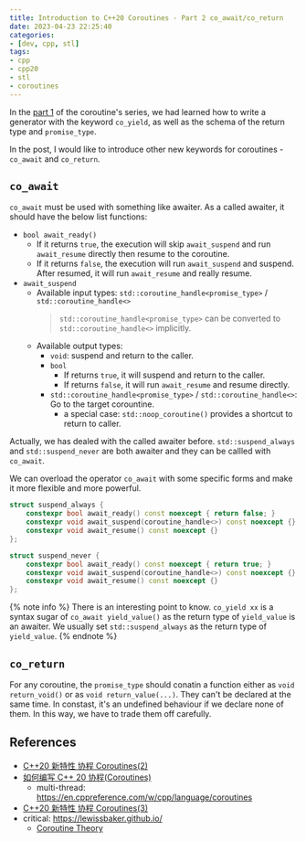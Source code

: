 ```yaml
---
title: Introduction to C++20 Coroutines - Part 2 co_await/co_return
date: 2023-04-23 22:25:40
categories:
- [dev, cpp, stl]
tags:
- cpp
- cpp20
- stl
- coroutines
---
```


In the [part 1](/Dev/C++/STL/Introduction-to-C-20-Coroutines-Part-1-Generator) of the coroutine's series, we had learned how to write a generator with the keyword `co_yield`, as well as the schema of the return type and `promise_type`.

In the post, I would like to introduce other new keywords for coroutines - `co_await` and `co_return`.

## `co_await`

`co_await` must be used with something like awaiter. As a called awaiter, it should have the below list functions:

- `bool await_ready()`
  - If it returns `true`, the execution will skip `await_suspend` and run `await_resume` directly then resume to the coroutine.
  - If it returns `false`, the execution will run `await_suspend` and suspend. After resumed, it will run `await_resume` and really resume.
- `await_suspend`
  - Available input types: `std::coroutine_handle<promise_type>` / `std::coroutine_handle<>`
    > `std::coroutine_handle<promise_type>` can be converted to `std::coroutine_handle<>` implicitly.
  - Available output types:
    - `void`: suspend and return to the caller.
    - `bool`
      - If returns `true`, it will suspend and return to the caller.
      - If returns `false`, it will run `await_resume` and resume directly.
    - `std::coroutine_handle<promise_type>` / `std::coroutine_handle<>`: Go to the target corountine.
      - a special case: `std::noop_coroutine()` provides a shortcut to return to caller.

Actually, we has dealed with the called awaiter before. `std::suspend_always` and `std::suspend_never` are both awaiter and they can be callled with `co_await`.

We can overload the operator `co_await` with some specific forms and make it more flexible and more powerful.

```C++
struct suspend_always {
    constexpr bool await_ready() const noexcept { return false; }
    constexpr void await_suspend(coroutine_handle<>) const noexcept {}
    constexpr void await_resume() const noexcept {}
};
```

```C++
struct suspend_never {
    constexpr bool await_ready() const noexcept { return true; }
    constexpr void await_suspend(coroutine_handle<>) const noexcept {}
    constexpr void await_resume() const noexcept {}
};
```

{% note info %}
There is an interesting point to know. `co_yield xx` is a syntax sugar of `co_await yield_value()` as the return type of `yield_value` is an awaiter. We usually set `std::suspend_always` as the return type of `yield_value`.
{% endnote %}

## `co_return`

For any coroutine, the `promise_type` should conatin a function either as `void return_void()` or as `void return_value(...)`. They can't be declared at the same time. In constast, it's an undefined behaviour if we declare none of them. In this way, we have to trade them off carefully.

## References

- [C++20 新特性 协程 Coroutines(2)](https://zhuanlan.zhihu.com/p/349710180)
- [如何编写 C++ 20 协程(Coroutines)](https://zhuanlan.zhihu.com/p/355100152)
  - multi-thread: <https://en.cppreference.com/w/cpp/language/coroutines>
- [C++20 新特性 协程 Coroutines(3)](https://zhuanlan.zhihu.com/p/356752742)
- critical: <https://lewissbaker.github.io/>
  - [Coroutine Theory](https://lewissbaker.github.io/2017/09/25/coroutine-theory)
